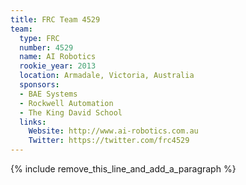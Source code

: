 ```yaml
---
title: FRC Team 4529
team:
  type: FRC
  number: 4529
  name: AI Robotics
  rookie_year: 2013
  location: Armadale, Victoria, Australia
  sponsors:
  - BAE Systems
  - Rockwell Automation
  - The King David School
  links:
    Website: http://www.ai-robotics.com.au
    Twitter: https://twitter.com/frc4529
---
```


{% include remove_this_line_and_add_a_paragraph %}